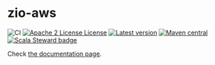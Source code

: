 # zio-aws
![CI](https://github.com/vigoo/zio-aws/workflows/CI/badge.svg)
[![Apache 2 License License](http://img.shields.io/badge/license-APACHE2-blue.svg)](http://www.apache.org/licenses/LICENSE-2.0)
[![Latest version](https://index.scala-lang.org/vigoo/zio-aws/zio-aws-core/latest.svg)](https://index.scala-lang.org/vigoo/zio-aws/zio-aws-core)
[![Maven central](https://img.shields.io/maven-central/v/io.github.vigoo/zio-aws-core_2.13.svg?style=flat-square)](https://mvnrepository.com/artifact/io.github.vigoo/zio-aws-core_2.13)
[![Scala Steward badge](https://img.shields.io/badge/Scala_Steward-helping-blue.svg?style=flat&logo=data:image/png;base64,iVBORw0KGgoAAAANSUhEUgAAAA4AAAAQCAMAAAARSr4IAAAAVFBMVEUAAACHjojlOy5NWlrKzcYRKjGFjIbp293YycuLa3pYY2LSqql4f3pCUFTgSjNodYRmcXUsPD/NTTbjRS+2jomhgnzNc223cGvZS0HaSD0XLjbaSjElhIr+AAAAAXRSTlMAQObYZgAAAHlJREFUCNdNyosOwyAIhWHAQS1Vt7a77/3fcxxdmv0xwmckutAR1nkm4ggbyEcg/wWmlGLDAA3oL50xi6fk5ffZ3E2E3QfZDCcCN2YtbEWZt+Drc6u6rlqv7Uk0LdKqqr5rk2UCRXOk0vmQKGfc94nOJyQjouF9H/wCc9gECEYfONoAAAAASUVORK5CYII=)](https://scala-steward.org)

Check [the documentation page](https://vigoo.github.io/zio-aws/docs).

